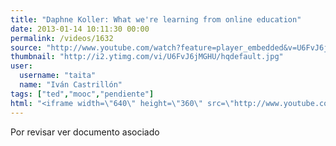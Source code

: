 ```yaml
---
title: "Daphne Koller: What we're learning from online education"
date: 2013-01-14 10:11:30 00:00
permalink: /videos/1632
source: "http://www.youtube.com/watch?feature=player_embedded&v=U6FvJ6jMGHU#!"
thumbnail: "http://i2.ytimg.com/vi/U6FvJ6jMGHU/hqdefault.jpg"
user:
  username: "taita"
  name: "Iván Castrillón"
tags: ["ted","mooc","pendiente"]
html: "<iframe width=\"640\" height=\"360\" src=\"http://www.youtube.com/embed/U6FvJ6jMGHU?wmode=transparent&feature=oembed\" frameborder=\"0\" allowfullscreen></iframe>"
---
```


Por revisar ver documento asociado